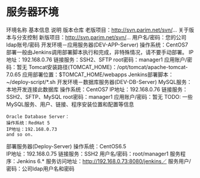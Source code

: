 # 服务器环境

环境名称	基本信息	说明
版本仓库	老版项目：http://svn.parim.net/svn/...	关于版本与分支控制
	新版项目：http://svn.parim.net/svn/...
	用户名/密码：您的公司ldap账号/密码
开发环境－应用服务器(DEV-APP-Server)	操作系统：CentOS7	部署一般由Jenkins调用部署脚本执行和完成，非特殊情况，请不要手动部署。
	IP地址：192.168.0.76
	链接服务：SSH2、SFTP
	root密码：manager1
	应用账户/密码：暂无
	Tomcat安装路径(TOMCAT_HOME)：/opt/tomcat/apache-tomcat-7.0.65
	应用部署位置：$TOMCAT_HOME/webapps
	Jenkins部署脚本：~/deploy-script/*.sh
开发环境－数据库服务器(DEV-DB-Server)	MySQL服务：	本地开发连接此数据库
	操作系统：CentOS7
	IP地址：192.168.0.76
	链接服务：SSH2、SFTP、MySQL
	root密码：manager1
	应用账户/密码：暂无
	TODO: 一些MySQL服务、用户、链接、程序安装位置和配置等信息
	
	Oracle Database Server：
	操作系统：RedHat 5
	IP地址：192.168.0.73
	and so on.
部署服务器(Deploy-Server)	操作系统：CentOS6.5	
	IP地址：192.168.0.75
	链接服务：SSH2
	用户名/密码：root/manager1
	服务程序：Jenkins 6.*
	服务访问地址：http://192.168.0.73:8080/jenkins／
	服务用户/密码：公司ldap用户名和密码
